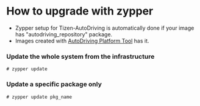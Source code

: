 # How to upgrade with zypper

- Zypper setup for Tizen-AutoDriving is automatically done if your image has "autodriving_repository" package.
- Images created with [AutoDriving Platform Tool](https://github.sec.samsung.net/RS7-AutoDriving/AutoDriving_Platform) has it.

### Update the whole system from the infrastructure

```
# zypper update
```

### Update a specific package only

```
# zypper update pkg_name
```
